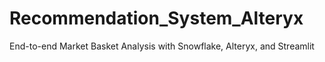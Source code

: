 # Recommendation_System_Alteryx
End-to-end Market Basket Analysis with Snowflake, Alteryx, and Streamlit
